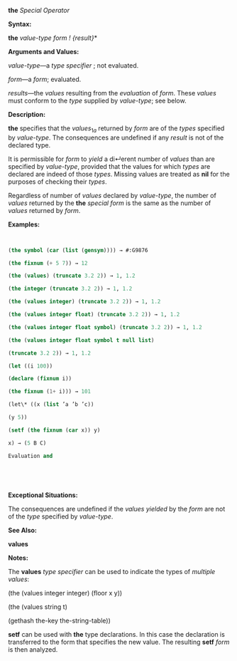 **the** *Special Operator* 



**Syntax:** 



**the** *value-type form ! \{result\}*\* 



**Arguments and Values:** 



*value-type*—a *type specifier* ; not evaluated. 



*form*—a *form*; evaluated. 



*results*—the *values* resulting from the *evaluation* of *form*. These *values* must conform to the *type* supplied by *value-type*; see below. 



**Description:** 



**the** specifies that the <i>values</i><sub>1<i>a</i></sub> returned by <i>form</i> are of the <i>types</i> specified by <i>value-type</i>. The consequences are undefined if any <i>result</i> is not of the declared type. 



It is permissible for *form* to *yield* a di↵erent number of *values* than are specified by *value-type*, provided that the values for which *types* are declared are indeed of those *types*. Missing values are treated as **nil** for the purposes of checking their *types*. 



Regardless of number of *values* declared by *value-type*, the number of *values* returned by the **the** *special form* is the same as the number of *values* returned by *form*. 



**Examples:**
```lisp
 

(the symbol (car (list (gensym)))) → #:G9876 

(the fixnum (+ 5 7)) → 12 

(the (values) (truncate 3.2 2)) → 1, 1.2 

(the integer (truncate 3.2 2)) → 1, 1.2 

(the (values integer) (truncate 3.2 2)) → 1, 1.2 

(the (values integer float) (truncate 3.2 2)) → 1, 1.2 

(the (values integer float symbol) (truncate 3.2 2)) → 1, 1.2 

(the (values integer float symbol t null list) 

(truncate 3.2 2)) → 1, 1.2 

(let ((i 100)) 

(declare (fixnum i)) 

(the fixnum (1+ i))) → 101 

(let\* ((x (list ’a ’b ’c)) 

(y 5)) 

(setf (the fixnum (car x)) y) 

x) → (5 B C) 

Evaluation and 

 

 


```
**Exceptional Situations:** 



The consequences are undefined if the *values yielded* by the *form* are not of the *type* specified by *value-type*. 



**See Also:** 



**values** 



**Notes:** 



The **values** *type specifier* can be used to indicate the types of *multiple values*: 



(the (values integer integer) (floor x y)) 



(the (values string t) 



(gethash the-key the-string-table)) 



**setf** can be used with **the** type declarations. In this case the declaration is transferred to the form that specifies the new value. The resulting **setf** *form* is then analyzed. 



